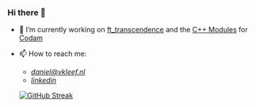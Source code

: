 ### Hi there 👋



- 🔭 I’m currently working on [ft_transcendence](https://github.com/tde-brui/transcendence) and the [C++ Modules](https://github.com/dvan-kle/cpp)
      for [Codam](https://www.codam.nl/)
- 📫 How to reach me:
     -  [_daniel@vkleef.nl_](mailto:daniel@vkleef.nl)
     -  [_linkedin_](www.linkedin.com/in/daniël-van-kleef-423b921b9)

  [![GitHub Streak](https://streak-stats.demolab.com/?user=dvan-kle)](https://git.io/streak-stats)



